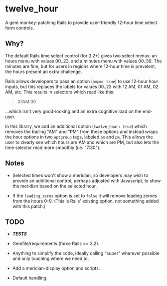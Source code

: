 # twelve_hour

A gem monkey-patching Rails to provide user-friendly 12-hour time select form controls.

## Why?

The default Rails time select control (for 3.2+) gives two select menus: an hours menu with values 00..23, and a minutes menu with values 00..59. The minutes are fine, but for users in regions where 12-hour time is prevalent, the hours present an extra challenge.

Rails allows developers to pass an option (`ampm: true`) to use 12-hour hour inputs, but this replaces the labels for values 00..23 with 12 AM, 01 AM, 02 AM, etc. This results in selectors which read like this:

> 07AM:30

...which isn't very good-looking and an extra cognitive load on the end-user.

In this library, we add an additional option (`twelve_hour: true`) which removes the trailing "AM" and "PM" from these options and instead wraps the hour options in two `optgroup` tags, labeled `am` and `pm`. This allows the user to clearly see which hours are AM and which are PM, but also lets the time selector read more smoothly (i.e. "7:30").

## Notes

* Selected times won't show a meridian, so developers may wish to provide an additional control, perhaps adjusted with Javascript, to show the meridian based on the selected hour.

* If the `leading_zeros` option is set to `false` it will remove leading zeroes from the hours 0-9. (This is Rails' existing option, not something added with this patch.)

## TODO

* ***TESTS***

* Gemfile/requirements (force Rails >= 3.2).

* Anything to simplify the code, ideally calling "super" wherever possible and only touching where we need to.

* Add a meridian-display option and scripts.

* Default handling.
